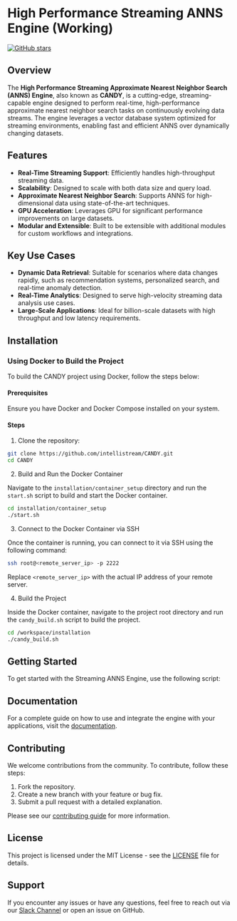# High Performance Streaming ANNS Engine (Working)

[![GitHub stars](https://img.shields.io/github/stars/intellistream/CANDY)](https://github.com/intellistream/CANDY/stargazers)

[//]: # ([![GitHub license]&#40;https://img.shields.io/github/license/intellistream/CANDY&#41;]&#40;https://github.com/intellistream/CANDY/blob/main/LICENSE&#41;)

## Overview

The **High Performance Streaming Approximate Nearest Neighbor Search (ANNS) Engine**, also known as **CANDY**, is a
cutting-edge, streaming-capable engine designed to perform real-time, high-performance approximate nearest neighbor
search tasks on continuously evolving data streams. The engine leverages a vector database system optimized for
streaming environments, enabling fast and efficient ANNS over dynamically changing datasets.

## Features

- **Real-Time Streaming Support**: Efficiently handles high-throughput streaming data.
- **Scalability**: Designed to scale with both data size and query load.
- **Approximate Nearest Neighbor Search**: Supports ANNS for high-dimensional data using state-of-the-art techniques.
- **GPU Acceleration**: Leverages GPU for significant performance improvements on large datasets.
- **Modular and Extensible**: Built to be extensible with additional modules for custom workflows and integrations.

## Key Use Cases

- **Dynamic Data Retrieval**: Suitable for scenarios where data changes rapidly, such as recommendation systems,
  personalized search, and real-time anomaly detection.
- **Real-Time Analytics**: Designed to serve high-velocity streaming data analysis use cases.
- **Large-Scale Applications**: Ideal for billion-scale datasets with high throughput and low latency requirements.

## Installation

### Using Docker to Build the Project

To build the CANDY project using Docker, follow the steps below:

#### Prerequisites

Ensure you have Docker and Docker Compose installed on your system.

#### Steps

1. Clone the repository:
```bash
git clone https://github.com/intellistream/CANDY.git
cd CANDY
```

2. Build and Run the Docker Container

Navigate to the `installation/container_setup` directory and run the `start.sh` script to build and start the Docker container.

```bash
cd installation/container_setup
./start.sh
```
3. Connect to the Docker Container via SSH

Once the container is running, you can connect to it via SSH using the following command:

```bash
ssh root@<remote_server_ip> -p 2222
```
Replace `<remote_server_ip>` with the actual IP address of your remote server.

4. Build the Project

Inside the Docker container, navigate to the project root directory and run the `candy_build.sh` script to build the project.

```bash
cd /workspace/installation
./candy_build.sh
```


[//]: # (Install required dependencies using `pip`:)

[//]: # ()

[//]: # (```bash)

[//]: # (pip install -r requirements.txt)

[//]: # (```)

## Getting Started

To get started with the Streaming ANNS Engine, use the following script:

[//]: # (```python)

[//]: # (from candy_engine import CandyEngine)

[//]: # ()

[//]: # (# Initialize the engine with streaming data)

[//]: # (engine = CandyEngine&#40;&#41;)

[//]: # ()

[//]: # (# Add vectors and query for nearest neighbors)

[//]: # (engine.add_streaming_data&#40;data_stream&#41;)

[//]: # (results = engine.query&#40;vector&#41;)

[//]: # (```)

[//]: # ()

[//]: # (For detailed examples, please refer to the [examples]&#40;examples&#41; directory.)

## Documentation

For a complete guide on how to use and integrate the engine with your applications, visit the [documentation](docs).

[//]: # (## Performance Benchmark)

[//]: # ()

[//]: # (The ANNS engine has been benchmarked for high performance on large-scale datasets. Some highlights include:)

[//]: # ()

[//]: # (- **Latency**: < 10 ms for querying 1M vectors.)

[//]: # (- **Throughput**: Can handle up to 100K queries per second with GPU acceleration.)

[//]: # (- **Streaming**: Supports real-time updates with minimal latency.)

## Contributing

We welcome contributions from the community. To contribute, follow these steps:

1. Fork the repository.
2. Create a new branch with your feature or bug fix.
3. Submit a pull request with a detailed explanation.

Please see our [contributing guide](CONTRIBUTING.md) for more information.

## License

This project is licensed under the MIT License - see the [LICENSE](LICENSE) file for details.

## Support

If you encounter any issues or have any questions, feel free to reach out via
our [Slack Channel](https://join.slack.com/t/intellistream/shared_invite/zt-2qayp8bs7-v4F71ge0RkO_rn34hBDWQg) or open an
issue on GitHub.

```